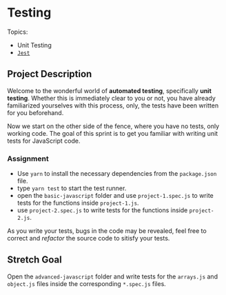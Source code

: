 # Testing  

Topics:

- Unit Testing
- [`Jest`](https://facebook.github.io/jest/)

## Project Description

Welcome to the wonderful world of **automated testing**, specifically **unit testing**. Whether this is immediately clear to you or not, you have already familiarized yourselves with this process, only, the tests have been written for you beforehand.

Now we start on the other side of the fence, where you have no tests, only working code. The goal of this sprint is to get you familiar with writing unit tests for JavaScript code.

### Assignment

- Use `yarn` to install the necessary dependencies from the `package.json` file.
- type `yarn test` to start the test runner.
- open the `basic-javascript` folder and use `project-1.spec.js` to write tests for the functions inside `project-1.js`.
- use `project-2.spec.js` to write tests for the functions inside `project-2.js`.

As you write your tests, bugs in the code may be revealed, feel free to correct and _refactor_ the source code to sitisfy your tests.

## Stretch Goal

Open the `advanced-javascript` folder and write tests for the `arrays.js` and `object.js` files inside the corresponding `*.spec.js` files.
